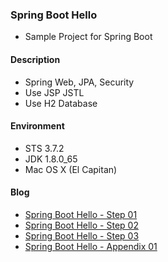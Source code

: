 ### Spring Boot Hello
* Sample Project for Spring Boot

#### Description
* Spring Web, JPA, Security
* Use JSP JSTL
* Use H2 Database

#### Environment
* STS 3.7.2
* JDK 1.8.0_65
* Mac OS X (El Capitan)

#### Blog
* [Spring Boot Hello - Step 01](https://wall72.github.io/Spring-Boot-01 "Spring Boot Hello - Step 01")
* [Spring Boot Hello - Step 02](https://wall72.github.io/Spring-Boot-01 "Spring Boot Hello - Step 01")
* [Spring Boot Hello - Step 03](https://wall72.github.io/Spring-Boot-01 "Spring Boot Hello - Step 01")
* [Spring Boot Hello - Appendix 01](https://wall72.github.io/Spring-Boot-Add-01 "Spring Boot Hello - Appendix 01")

